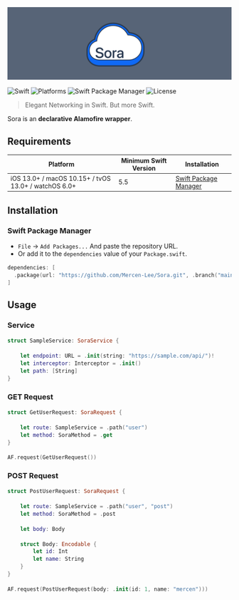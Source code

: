 ![Sora](https://raw.githubusercontent.com/Mercen-Lee/Sora/main/Resources/SoraLogo.svg)

![Swift](https://img.shields.io/badge/Swift-5.5_5.6_5.7_5.8-Orange?style=flat-square)
![Platforms](https://img.shields.io/badge/Platforms-macOS_iOS_tvOS_watchOS-yellowgreen?style=flat-square)
![Swift Package Manager](https://img.shields.io/badge/Swift_Package_Manager-compatible-orange?style=flat-square)
![License](https://img.shields.io/badge/License-MIT-blue?style=flat-square)

> Elegant Networking in Swift. But more Swift.

Sora is an **declarative Alamofire wrapper**.

## Requirements
| Platform | Minimum Swift Version | Installation |
| --- | --- | --- |
| iOS 13.0+ / macOS 10.15+ / tvOS 13.0+ / watchOS 6.0+ | 5.5 | [Swift Package Manager](#swift-package-manager) |

## Installation
### Swift Package Manager
- `File` -> `Add Packages...` And paste the repository URL.
- Or add it to the `dependencies` value of your `Package.swift`.
```swift
dependencies: [
  .package(url: "https://github.com/Mercen-Lee/Sora.git", .branch("main"))
]
```

## Usage
### Service
```swift
struct SampleService: SoraService {

    let endpoint: URL = .init(string: "https://sample.com/api/")!
    let interceptor: Interceptor = .init()
    let path: [String]
}
```
### GET Request
```swift
struct GetUserRequest: SoraRequest {

    let route: SampleService = .path("user")
    let method: SoraMethod = .get
}

AF.request(GetUserRequest())
```
### POST Request
```swift
struct PostUserRequest: SoraRequest {

    let route: SampleService = .path("user", "post")
    let method: SoraMethod = .post
    
    let body: Body
    
    struct Body: Encodable {
        let id: Int
        let name: String
    }
}

AF.request(PostUserRequest(body: .init(id: 1, name: "mercen")))
```
